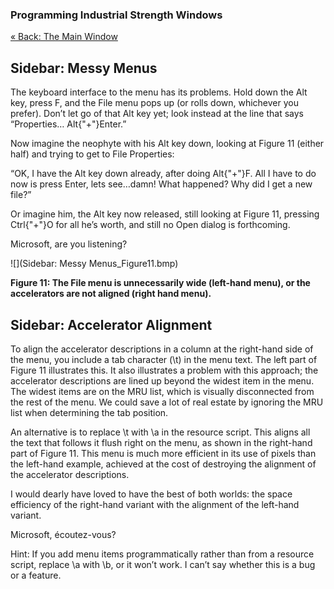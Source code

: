 ### Programming Industrial Strength Windows
[« Back: The Main Window](Chapter-9-—-The-Main-Window)
## Sidebar:  Messy Menus

The keyboard interface to the menu has its problems. Hold down the Alt key, press F, and the File menu pops up (or rolls down, whichever you prefer). Don’t let go of that Alt key yet; look instead at the line that says “Properties… Alt{"+"}Enter.” 

Now imagine the neophyte with his Alt key down, looking at Figure 11 (either half) and trying to get to File Properties: 

“OK, I have the Alt key down already, after doing Alt{"+"}F. All I have to do now is press Enter, lets see…damn! What happened? Why did I get a new file?”

Or imagine him, the Alt key now released, still looking at Figure 11, pressing Ctrl{"+"}O for all he’s worth, and still no Open dialog is forthcoming.

Microsoft, are you listening?

![](Sidebar: Messy Menus_Figure11.bmp)

**Figure 11: The File menu is unnecessarily wide (left-hand menu), or the accelerators are not aligned (right hand menu).**

## Sidebar: Accelerator Alignment

To align the accelerator descriptions in a column at the right-hand side of the menu, you include a tab character (\t) in the menu text. The left part of Figure 11 illustrates this. It also illustrates a problem with this approach; the accelerator descriptions are lined up beyond the widest item in the menu. The widest items are on the MRU list, which is visually disconnected from the rest of the menu. We could save a lot of real estate by ignoring the MRU list when determining the tab position.

An alternative is to replace \t with \a in the resource script. This aligns all the text that follows it flush right on the menu, as shown in the right-hand part of Figure 11. This menu is much more efficient in its use of pixels than the left-hand example, achieved at the cost of destroying the alignment of the accelerator descriptions.

I would dearly have loved to have the best of both worlds: the space efficiency of the right-hand variant with the alignment of the left-hand variant. 

Microsoft, écoutez-vous?

Hint: If you add menu items programmatically rather than from a resource script, replace \a with \b, or it won’t work. I can’t say whether this is a bug or a feature.
